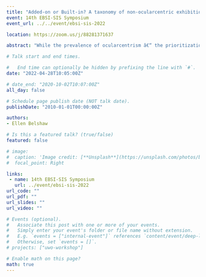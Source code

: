 ```yaml
---
title: "Added-on or Built-in? A taxonomy of non-ocularcentric exhibition strategies at institutions of contemporary art in Canada "
event: 14th EBSI-SIS Symposium
event_url: ../../event/ebsi-sis-2022

location: https://zoom.us/j/88281371637

abstract: "While the prevalence of ocularcentrism â€“ the prioritization of sight above the other senses â€“ has been addressed by scholars regarding anthropology and history museums, it remains a central issue in many museums of art and similar cultural heritage institutions. Experiencing art with senses other than sight are often discouraged in contemporary exhibition spaces, excluding many different modes of creation and participation for both artists and visitors. In some instances, however, other senses are encouraged or required to engage with the contents of exhibitions. By surveying and interviewing professionals working in contemporary art institutions in Canada using qualitative, grounded theory methods, this research endeavored to parse out the factors that have led to the positive inclusion of multi-sensory works of art and/or multi-sensory ways of experiencing art, and what barriers there are for inclusion where this is not standard. Through exploratory research, three distinct categories of strategies to include or create multi-sensory and non-ocularcentric exhibitions in contemporary art spaces emerged and have been modeled in this paper. These categories also have distinctly different motivations for their use, ranging from artistic and curatorial intent to accessibility and education initiatives. Understanding the different types and motivations of exhibition strategies being implemented to produce non-ocularcentric exhibitions, will provide cultural heritage professionals valuable tools to understand and represent a wider range of demographics in the artists they exhibit and the visitors they attract. "

# Talk start and end times.

#   End time can optionally be hidden by prefixing the line with `#`.
date: "2022-04-28T10:05:00Z"

# date_end: "2020-10-02T10:07:00Z"
all_day: false

# Schedule page publish date (NOT talk date).
publishDate: "2010-01-01T00:00:00Z"

authors:
- Ellen Belshaw

# Is this a featured talk? (true/false)
featured: false

# image:
#  caption: 'Image credit: [**Unsplash**](https://unsplash.com/photos/bzdhc5b3Bxs)'
#  focal_point: Right

links:
 - name: 14th EBSI-SIS Symposium
   url: ../event/ebsi-sis-2022
url_code: ""
url_pdf: ""
url_slides: ""
url_video: ""

# Events (optional).
#   Associate this post with one or more of your events.
#   Simply enter your event's folder or file name without extension.
#   E.g. `events = ["internal-event"]` references `content/event/deep-learning/index.md`.
#   Otherwise, set `events = []`.
# projects: ["uwo-workshop"]

# Enable math on this page?
math: true
---
```

